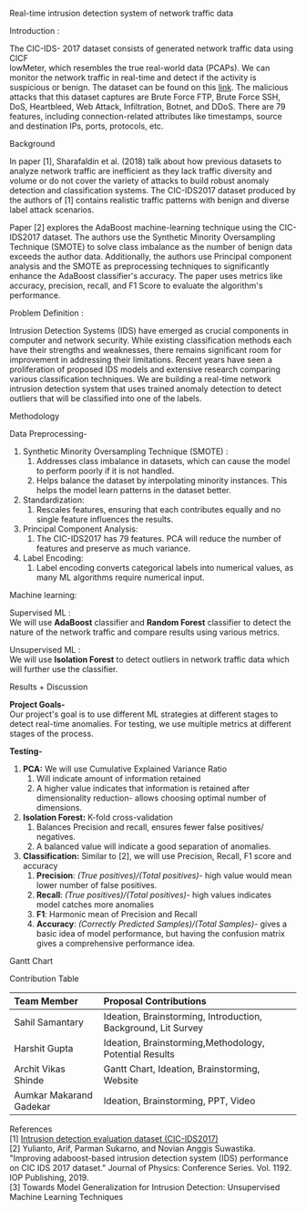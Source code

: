 Real-time intrusion detection system of network traffic data

Introduction :

The CIC-IDS- 2017 dataset consists of generated network traffic data using CICF  
lowMeter, which resembles the true real-world data (PCAPs). We can monitor the network traffic in real-time and detect if the activity is suspicious or benign. The dataset can be found on this [link](https://www.unb.ca/cic/datasets/ids-2017.html). The malicious attacks that this dataset captures are Brute Force FTP, Brute Force SSH, DoS, Heartbleed, Web Attack, Infiltration, Botnet, and DDoS. There are 79 features, including connection-related attributes like timestamps, source and destination IPs, ports, protocols, etc. 

Background

In paper \[1\], Sharafaldin et al. (2018) talk about how previous datasets to analyze network traffic are inefficient as they lack traffic diversity and volume or  do not cover the variety of attacks to build robust anomaly detection and classification systems. The CIC-IDS2017 dataset produced by the authors of \[1\] contains realistic traffic patterns with benign and diverse label attack scenarios.

Paper \[2\] explores the AdaBoost machine-learning technique using the CIC-IDS2017 dataset. The authors use the Synthetic Minority Oversampling Technique (SMOTE) to solve class imbalance as the number of benign data exceeds the author data. Additionally, the authors use Principal component analysis and the SMOTE as preprocessing techniques to significantly enhance the AdaBoost classifier's accuracy. The paper uses metrics like accuracy, precision, recall, and F1 Score to evaluate the algorithm's performance.

Problem Definition :

Intrusion Detection Systems (IDS) have emerged as crucial components in computer and network security. While existing classification methods each have their strengths and weaknesses, there remains significant room for improvement in addressing their limitations. Recent years have seen a proliferation of proposed IDS models and extensive research comparing various classification techniques. We are building a real-time network intrusion detection system that uses trained anomaly detection to detect outliers that will be classified into one of the labels. 

Methodology

Data Preprocessing-

1. Synthetic Minority Oversampling Technique (SMOTE) :  
   1. Addresses class imbalance in datasets, which can cause the model to perform poorly if it is not handled.  
   2. Helps balance the dataset by interpolating minority instances. This helps the model learn patterns in the dataset better.  
2. Standardization:  
   1. Rescales features, ensuring that each contributes equally and no single feature influences the results.  
3. Principal Component Analysis:  
   1. The CIC-IDS2017 has 79 features.  PCA will reduce the number of features and preserve as much variance.   
4. Label Encoding:  
   1. Label encoding converts categorical labels into numerical values, as many ML algorithms require numerical input.  
      

Machine learning:  

Supervised ML :   
We will use **AdaBoost** classifier and **Random Forest** classifier to detect the nature of the network traffic and compare results using various metrics.

Unsupervised ML :   
We will use **Isolation Forest** to detect outliers in network traffic data which will further use the classifier.

Results \+ Discussion

**Project Goals-**  
Our project's goal is to use different ML strategies at different stages to detect real-time anomalies. For testing, we use multiple metrics at different stages of the process.

**Testing-**

1. **PCA:** We will use Cumulative Explained Variance Ratio  
   1. Will indicate amount of information retained  
   2. A higher value indicates that information is retained after dimensionality reduction- allows choosing optimal number of dimensions.  
2. **Isolation Forest:** K-fold cross-validation  
   1. Balances Precision and recall, ensures fewer false positives/ negatives.  
   2. A balanced value will indicate a good separation of anomalies.  
3. **Classification:** Similar to \[2\], we will use Precision, Recall, F1 score and accuracy  
   1. **Precision**: *(True positives)/(Total positives)*\- high value would mean lower number of false positives.  
   2. **Recall**: *(True positives)/(Total positives)*\- high values indicates model catches more anomalies  
   3. **F1**: Harmonic mean of Precision and Recall  
   4. **Accuracy**: *(Correctly Predicted Samples)/(Total Samples)*\- gives a basic idea of model performance, but having the confusion matrix gives a comprehensive performance idea.

Gantt Chart

Contribution Table

| Team Member | Proposal Contributions |
| :---- | :---- |
| Sahil Samantary | Ideation, Brainstorming, Introduction, Background, Lit Survey |
| Harshit Gupta | Ideation, Brainstorming,Methodology, Potential Results |
| Archit Vikas Shinde | Gantt Chart, Ideation, Brainstorming, Website |
| Aumkar Makarand Gadekar | Ideation, Brainstorming, PPT, Video |

References  
\[1\] [Intrusion detection evaluation dataset (CIC-IDS2017)](https://www.unb.ca/cic/datasets/ids-2017.html)  
\[2\] Yulianto, Arif, Parman Sukarno, and Novian Anggis Suwastika. "Improving adaboost-based intrusion detection system (IDS) performance on CIC IDS 2017 dataset." Journal of Physics: Conference Series. Vol. 1192\. IOP Publishing, 2019\.  
\[3\] Towards Model Generalization for Intrusion Detection: Unsupervised Machine Learning Techniques
